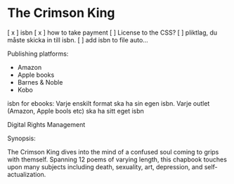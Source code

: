 # The Crimson King

[ x ] isbn
[ x ] how to take payment
[  ] License to the CSS?
[  ] pliktlag, du måste skicka in till isbn.
[  ] add isbn to file auto...

Publishing platforms:
* Amazon
* Apple books
* Barnes & Noble
* Kobo

isbn for ebooks:
Varje enskilt format ska ha sin egen isbn.
Varje outlet (Amazon, Apple bools etc) ska ha sitt eget isbn

Digital Rights Management

Synopsis:

The Crimson King dives into the mind of a confused soul coming to grips with themself.
Spanning 12 poems of varying length, this chapbook touches upon many subjects including death, sexuality, art, depression, and self-actualization.

